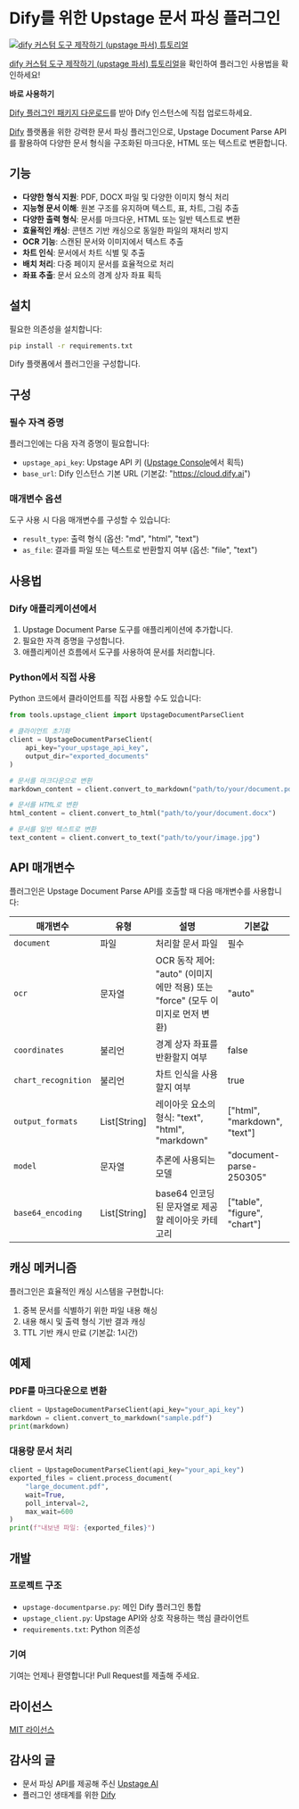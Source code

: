 # Dify를 위한 Upstage 문서 파싱 플러그인

[![dify 커스텀 도구 제작하기 (upstage 파서) 튜토리얼](https://img.youtube.com/vi/xWG4nYBZTsE/0.jpg)](https://youtu.be/xWG4nYBZTsE)

[dify 커스텀 도구 제작하기 (upstage 파서) 튜토리얼](https://youtu.be/xWG4nYBZTsE)을 확인하여 플러그인 사용법을 확인하세요!

**바로 사용하기** 

[Dify 플러그인 패키지 다운로드](https://www.dropbox.com/scl/fi/ehbl0zmd409njmq2tmya3/upstage-documentparse.difypkg?rlkey=my8l73m70emtnc9fi1mo0tvg7&st=a10wvxty&dl=0)를 받아 Dify 인스턴스에 직접 업로드하세요.

[Dify](https://dify.ai) 플랫폼을 위한 강력한 문서 파싱 플러그인으로, Upstage Document Parse API를 활용하여 다양한 문서 형식을 구조화된 마크다운, HTML 또는 텍스트로 변환합니다.

## 기능

- **다양한 형식 지원**: PDF, DOCX 파일 및 다양한 이미지 형식 처리
- **지능형 문서 이해**: 원본 구조를 유지하며 텍스트, 표, 차트, 그림 추출
- **다양한 출력 형식**: 문서를 마크다운, HTML 또는 일반 텍스트로 변환
- **효율적인 캐싱**: 콘텐츠 기반 캐싱으로 동일한 파일의 재처리 방지
- **OCR 기능**: 스캔된 문서와 이미지에서 텍스트 추출
- **차트 인식**: 문서에서 차트 식별 및 추출
- **배치 처리**: 다중 페이지 문서를 효율적으로 처리
- **좌표 추출**: 문서 요소의 경계 상자 좌표 획득

## 설치

필요한 의존성을 설치합니다:

```bash
pip install -r requirements.txt
```

Dify 플랫폼에서 플러그인을 구성합니다.

## 구성

### 필수 자격 증명

플러그인에는 다음 자격 증명이 필요합니다:

- `upstage_api_key`: Upstage API 키 ([Upstage Console](https://console.upstage.ai)에서 획득)
- `base_url`: Dify 인스턴스 기본 URL (기본값: "https://cloud.dify.ai")

### 매개변수 옵션

도구 사용 시 다음 매개변수를 구성할 수 있습니다:

- `result_type`: 출력 형식 (옵션: "md", "html", "text")
- `as_file`: 결과를 파일 또는 텍스트로 반환할지 여부 (옵션: "file", "text")

## 사용법

### Dify 애플리케이션에서

1. Upstage Document Parse 도구를 애플리케이션에 추가합니다.
2. 필요한 자격 증명을 구성합니다.
3. 애플리케이션 흐름에서 도구를 사용하여 문서를 처리합니다.

### Python에서 직접 사용

Python 코드에서 클라이언트를 직접 사용할 수도 있습니다:

```python
from tools.upstage_client import UpstageDocumentParseClient

# 클라이언트 초기화
client = UpstageDocumentParseClient(
    api_key="your_upstage_api_key",
    output_dir="exported_documents"
)

# 문서를 마크다운으로 변환
markdown_content = client.convert_to_markdown("path/to/your/document.pdf")

# 문서를 HTML로 변환
html_content = client.convert_to_html("path/to/your/document.docx")

# 문서를 일반 텍스트로 변환
text_content = client.convert_to_text("path/to/your/image.jpg")
```

## API 매개변수

플러그인은 Upstage Document Parse API를 호출할 때 다음 매개변수를 사용합니다:

| 매개변수 | 유형 | 설명 | 기본값 |
|-----------|------|-------------|---------|
| `document` | 파일 | 처리할 문서 파일 | 필수 |
| `ocr` | 문자열 | OCR 동작 제어: "auto" (이미지에만 적용) 또는 "force" (모두 이미지로 먼저 변환) | "auto" |
| `coordinates` | 불리언 | 경계 상자 좌표를 반환할지 여부 | false |
| `chart_recognition` | 불리언 | 차트 인식을 사용할지 여부 | true |
| `output_formats` | List[String] | 레이아웃 요소의 형식: "text", "html", "markdown" | ["html", "markdown", "text"] |
| `model` | 문자열 | 추론에 사용되는 모델 | "document-parse-250305" |
| `base64_encoding` | List[String] | base64 인코딩된 문자열로 제공할 레이아웃 카테고리 | ["table", "figure", "chart"] |

## 캐싱 메커니즘

플러그인은 효율적인 캐싱 시스템을 구현합니다:

1. 중복 문서를 식별하기 위한 파일 내용 해싱
2. 내용 해시 및 출력 형식 기반 결과 캐싱
3. TTL 기반 캐시 만료 (기본값: 1시간)

## 예제

### PDF를 마크다운으로 변환

```python
client = UpstageDocumentParseClient(api_key="your_api_key")
markdown = client.convert_to_markdown("sample.pdf")
print(markdown)
```

### 대용량 문서 처리

```python
client = UpstageDocumentParseClient(api_key="your_api_key")
exported_files = client.process_document(
    "large_document.pdf",
    wait=True,
    poll_interval=2,
    max_wait=600
)
print(f"내보낸 파일: {exported_files}")
```

## 개발

### 프로젝트 구조

- `upstage-documentparse.py`: 메인 Dify 플러그인 통합
- `upstage_client.py`: Upstage API와 상호 작용하는 핵심 클라이언트
- `requirements.txt`: Python 의존성

### 기여

기여는 언제나 환영합니다! Pull Request를 제출해 주세요.

## 라이선스

[MIT 라이선스](LICENSE)

## 감사의 글

- 문서 파싱 API를 제공해 주신 [Upstage AI](https://upstage.ai)
- 플러그인 생태계를 위한 [Dify](https://dify.ai) 